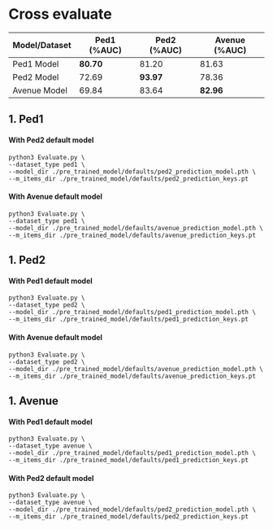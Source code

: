 # Cross evaluate

| Model/Dataset | Ped1 (%AUC) | Ped2 (%AUC) | Avenue (%AUC) |
| ------------- | ----------- | ----------- | ------------- |
| Ped1 Model    | <b>80.70    | 81.20       | 81.63         |
| Ped2 Model    | 72.69       | <b>93.97    | 78.36         |
| Avenue Model  | 69.84       | 83.64       | <b>82.96      |

## 1. Ped1

#### With Ped2 default model

```
python3 Evaluate.py \
--dataset_type ped1 \
--model_dir ./pre_trained_model/defaults/ped2_prediction_model.pth \
--m_items_dir ./pre_trained_model/defaults/ped2_prediction_keys.pt
```

#### With Avenue default model

```
python3 Evaluate.py \
--dataset_type ped1 \
--model_dir ./pre_trained_model/defaults/avenue_prediction_model.pth \
--m_items_dir ./pre_trained_model/defaults/avenue_prediction_keys.pt
```

## 1. Ped2

#### With Ped1 default model

```
python3 Evaluate.py \
--dataset_type ped2 \
--model_dir ./pre_trained_model/defaults/ped1_prediction_model.pth \
--m_items_dir ./pre_trained_model/defaults/ped1_prediction_keys.pt
```

#### With Avenue default model

```
python3 Evaluate.py \
--dataset_type ped2 \
--model_dir ./pre_trained_model/defaults/avenue_prediction_model.pth \
--m_items_dir ./pre_trained_model/defaults/avenue_prediction_keys.pt
```

## 1. Avenue

#### With Ped1 default model

```
python3 Evaluate.py \
--dataset_type avenue \
--model_dir ./pre_trained_model/defaults/ped1_prediction_model.pth \
--m_items_dir ./pre_trained_model/defaults/ped1_prediction_keys.pt
```

#### With Ped2 default model

```
python3 Evaluate.py \
--dataset_type avenue \
--model_dir ./pre_trained_model/defaults/ped2_prediction_model.pth \
--m_items_dir ./pre_trained_model/defaults/ped2_prediction_keys.pt
```
